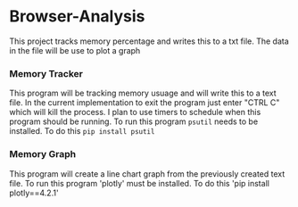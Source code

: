# Browser-Analysis

This project tracks memory percentage and writes this to a txt file. The data in the file will be use to plot a graph

### Memory Tracker
This program will be tracking memory usuage and will write this to a text file.
In the current implementation to exit the program just enter "CTRL C" which will kill the process. I plan to use timers to schedule when this program should be running. 
To run this program `psutil` needs to be installed. To do this `pip install psutil`


### Memory Graph
This program will create a line chart graph from the previously created text file.
To run this program 'plotly' must be installed. To do this 'pip install plotly==4.2.1'
